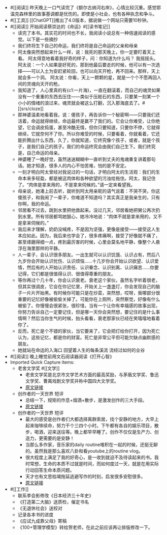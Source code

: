 - #[[阅读]] 昨天晚上一口气读完了《额尔古纳河右岸》，心情比较沉重。感觉鄂温克森林里的故事基调都是忧伤的。即使是小社会，也有各种执念和争斗。
- #[[工具]] [[ChatGPT]]推出了4.0版本，据说做一个网站只需要10秒钟。
- #[[阅读]] 开始阅读蔡崇达的《命运》#[[读书笔记]]
    - 读完了本书。其实花的时间也不长，我阅读小说总有一种倍速阅读的感觉。以下是一些摘抄
    - 我们终将生下自己的命运，我们终将是自己命运的父亲和母亲
    - 阿太像突然想起来什么一样，说：我死的那天晚上，你一定要盯着天上看。
阿太得意地看着我好奇的样子，问：你知道为什么吗？
我摇摇头。
阿太说：一个人如果是好死的，那到他最后要走的时候，他可以有一次选择——可以入土为安赶紧轮回，也可以向天开枪，再不回来。那样，天上就会多一个洞。
阿太说：你看，天上一颗颗的星，就是一个个不愿再回人间的灵魂向天开的枪。
    - 我知道了，人心里真的有{c1:一片海}，一直在翻滚着，而自己的魂灵如果没有一个重重的东西去压住——类似于压舱石的东西，只要某一刻某一个小小的情绪的浪过来，魂灵就会被这么打翻，沉入那海底去了。#[[srs/cloze]]
    - 那神婆温柔地看着我，说：傻孩子，再告诉你一个秘密啊——只要我们还活着，命运就得继续，命运最终是赢不了我们的。它会让你难受，让你绝望，它会调皮捣蛋，甚至冷酷无情，但你只要知道，只要你不停，它就得继续，它就奈何不了你。所以你难受的时候，只要看着，你就看着，它还能折腾出什么东西，久了，你就知道，它终究像个孩子，或者，就是个孩子，是我们自己的孩子。我们的命运终究会由我们自己生下。我们终究是，自己命运的母亲。
    - 神婆睡了一晚好觉，虽然迷迷糊糊中一直听到丈夫的鬼魂重复讲着那句话。她才知道，很多人的内心不怕苦难，怕的是不安定。
    - 一刻才明白阿太曾经对我说过的一句话，才明白阿太的生活观：我们的生命本来多轻盈，都是被这肉体和各种欲望的污浊给拖住。阿太，我记住了。“肉体是拿来用的，不是拿来伺候的。”请一定来看望我。
    - 母亲说，她凑上前去听，就听到阿太用亲昵的语气说着：不哭不哭，你这傻孩子，和我闹了一辈子，你难道不知道吗？其实真正是我亲生的，只有你啊，我的命运。
    - 邻居看不过去，跳到水里把他救起来。没过几天，邻居看她把舅公再次扔到水里。所有邻居都骂她狠心，她冷冷地说：“肉体不就是拿来用的，又不是拿来伺候的。”
    - 我后来才理解，奶奶没喊疼，不是因为坚强，更像是接受——接受这人生本应如此。因为，我后来也学会了，很多疼痛啊，接受了好像就不痛了，甚至琢磨得细一点，疼到最厉害的时候，心里会莫名地平静，像整个人悬浮在海里那样的平静。
    - 人一辈子，会认识很多朋友。一出生就可以认识饥饿、认识占有，然后八九岁你会开始认识忧伤、认识烦恼……十几岁你会开始认识欲望、认识爱情，然后有的人开始认识责任、认识眷念、认识别离、认识痛苦……你要记得，它们都是很值得认识、很值得尊重的朋友。
    - 等你再过个几十年，你会认识衰老。衰老这个家伙，虽然名字听着很老，但其实很调皮，它会在你记忆里，开始关上一盏盏灯，你会发现自己的脑子一片片开始黑。有时候你可能只是在炒菜，突然想，哎呀，我哪部分很重要的记忆好像被偷偷关掉了。可能你在上厕所，突然察觉，好像有什么被偷了。你慢慢会很紧张，很珍惜，当有一个让你有幸福感的故事出现，你努力告诉自己一定要记住，但是哪一天你会突然想，要记住的是什么事情啊？然后当你生气的时候，抬头看看，衰老那家伙已经在笑嘻嘻地看着你了。
    - 反而，死亡是个不错的家伙，当它要来了，它会把灯给你打开，因为死亡认为，这些记忆，都是你的财富。死亡是非常公平但可能欠缺点幽默感的朋友。
    - 她就站在命运的入海口
回望着人生的每条溪流
流经过如何的业谷
- #[[阅读]] 晚上睡觉前用文石阅读器阅读《打开心智》
- Imported Quick Capture items:
    - 老舍文学奖  #[[文学]]
        - 老舍文学奖是北京市文学艺术方面的最高奖励，与茅盾文学奖、鲁迅文学奖、曹禺戏剧文学奖并称中国四大文学奖。
        - [原文链接](https://www.wikiwand.com/zh/%E8%80%81%E8%88%8D%E6%96%87%E5%AD%A6%E5%A5%96)
    - 创作者的一天世界 短评
        - 总结一下，规矩的作息+烟酒+散步，是激发创作的三大手段。
        - [原文链接](https://book.douban.com/subject/30457509/comments/?limit=20&status=P&sort=score)
    - 创作者的一天世界 短评
        - 最大的感受是创作者们大都选择离群索居，找个安静的地方，大早上起来咖啡续命，努力干个三四个小时。下午都有各自的娱乐项目，散步，喝酒，迎来送往等。晚上都早早睡了。创作不仅仅是生产力、创造力，更需要的是安静！
        - 当那么多作家，音乐家的daily routine堆积在一起的时候，还挺无聊的。虽然我是那么喜欢八卦和看youtube上的routine vlog。
        - 很大程度上满足了我的好奇心，是一收到就迫不及待读起来的书。我时常想，生命的本质不过就是时间，而如何度过一天，就是在用实际行动回答生命本质问题。
        - 天才也有文思枯竭拖延逃避写作的时刻，启发很多安慰很多。
        - [原文链接](https://book.douban.com/subject/30457509/comments/?start=20&limit=20&status=P&sort=score)
- #[[工作]]
    - 联系李会影修改《日本经济三十年史》
    - 《打造第二大脑》送质检，催定书名
    - 《无退休社会》送校对
    - 记录各本书的进度
    - 《应试九成靠父母》寄稿
    - 《100+管理学模型》转给贺老师，在此之前应该再让排版修改一下。
